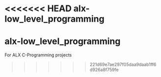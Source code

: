 <<<<<<< HEAD
alx-low_level_programming
=======
# alx-low_level_programming
For ALX C-Programming projects
>>>>>>> 221d69e7ae297f05daa9daab1ff6d926a8f759fe
